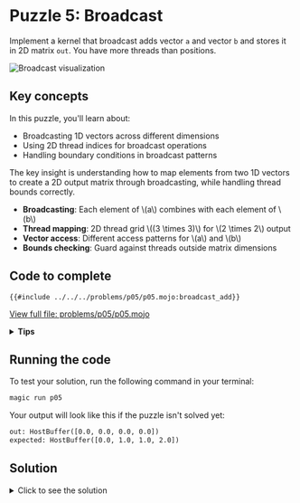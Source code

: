 # Puzzle 5: Broadcast

Implement a kernel that broadcast adds vector `a` and vector `b` and stores it in 2D matrix `out`. You have more threads than positions.

![Broadcast visualization](https://raw.githubusercontent.com/srush/GPU-Puzzles/main/GPU_puzzlers_files/GPU_puzzlers_27_1.svg)

## Key concepts

In this puzzle, you'll learn about:
- Broadcasting 1D vectors across different dimensions
- Using 2D thread indices for broadcast operations
- Handling boundary conditions in broadcast patterns

The key insight is understanding how to map elements from two 1D vectors to create a 2D output matrix through broadcasting, while handling thread bounds correctly.

- **Broadcasting**: Each element of \\(a\\) combines with each element of \\(b\\)
- **Thread mapping**: 2D thread grid \\((3 \times 3)\\) for \\(2 \times 2\\) output
- **Vector access**: Different access patterns for \\(a\\) and \\(b\\)
- **Bounds checking**: Guard against threads outside matrix dimensions

## Code to complete

```mojo
{{#include ../../../problems/p05/p05.mojo:broadcast_add}}
```
<a href="{{#include ../_includes/repo_url.md}}/blob/main/problems/p05/p05.mojo" class="filename">View full file: problems/p05/p05.mojo</a>

<details>
<summary><strong>Tips</strong></summary>

<div class="solution-tips">

1. Get 2D indices: `local_i = thread_idx.x`, `local_j = thread_idx.y`
2. Add guard: `if local_i < size and local_j < size`
3. Inside guard: `out[local_j * size + local_i] = a[local_i] + b[local_j]`
</div>
</details>

## Running the code

To test your solution, run the following command in your terminal:

```bash
magic run p05
```

Your output will look like this if the puzzle isn't solved yet:
```txt
out: HostBuffer([0.0, 0.0, 0.0, 0.0])
expected: HostBuffer([0.0, 1.0, 1.0, 2.0])
```

## Solution

<details>
<summary>Click to see the solution</summary>

```mojo
{{#include ../../../solutions/p05/p05.mojo:broadcast_add_solution}}
```

<div class="solution-explanation">

This solution:
- Gets 2D thread indices with `local_i = thread_idx.x`, `local_j = thread_idx.y`
- Guards against out-of-bounds with `if local_i < size and local_j < size`
- Broadcasts by adding `a[local_i]` and `b[local_j]` into the output matrix
</div>
</details>

